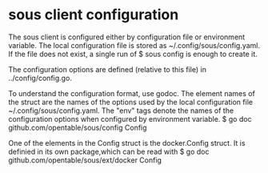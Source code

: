 # sous client configuration

The sous client is configured either by configuration file or environment variable.
The local configuration file is stored as ~/.config/sous/config.yaml. If the file 
does not exist, a single run of
    $ sous config
is enough to create it.

The configuration options are defined (relative to this file) in ../config/config.go.

To understand the configuration format, use godoc. The element names of the 
struct are the names of the options used by the local configuration file 
~/.config/sous/config.yaml. The "env" tags denote the names of the configuration 
options when configured by environment variable.
    $ go doc github.com/opentable/sous/config Config

One of the elements in the Config struct is the docker.Config struct. 
It is definied in its own package,which can be read with
    $ go doc github.com/opentable/sous/ext/docker Config


